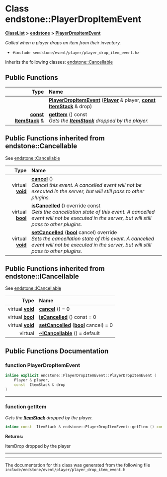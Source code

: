 

# Class endstone::PlayerDropItemEvent



[**ClassList**](annotated.md) **>** [**endstone**](namespaceendstone.md) **>** [**PlayerDropItemEvent**](classendstone_1_1PlayerDropItemEvent.md)



_Called when a player drops an item from their inventory._ 

* `#include <endstone/event/player/player_drop_item_event.h>`



Inherits the following classes: [endstone::Cancellable](classendstone_1_1Cancellable.md)










































































## Public Functions

| Type | Name |
| ---: | :--- |
|   | [**PlayerDropItemEvent**](#function-playerdropitemevent) ([**Player**](classendstone_1_1Player.md) & player, [**const**](classendstone_1_1Vector.md) [**ItemStack**](classendstone_1_1ItemStack.md) & drop) <br> |
|  [**const**](classendstone_1_1Vector.md) [**ItemStack**](classendstone_1_1ItemStack.md) & | [**getItem**](#function-getitem) () const<br>_Gets the_ [_**ItemStack**_](classendstone_1_1ItemStack.md) _dropped by the player._ |


## Public Functions inherited from endstone::Cancellable

See [endstone::Cancellable](classendstone_1_1Cancellable.md)

| Type | Name |
| ---: | :--- |
| virtual [**void**](classendstone_1_1Vector.md) | [**cancel**](classendstone_1_1Cancellable.md#function-cancel) () <br>_Cancel this event. A cancelled event will not be executed in the server, but will still pass to other plugins._  |
| virtual [**bool**](classendstone_1_1Vector.md) | [**isCancelled**](classendstone_1_1Cancellable.md#function-iscancelled) () override const<br>_Gets the cancellation state of this event. A cancelled event will not be executed in the server, but will still pass to other plugins._  |
| virtual [**void**](classendstone_1_1Vector.md) | [**setCancelled**](classendstone_1_1Cancellable.md#function-setcancelled) ([**bool**](classendstone_1_1Vector.md) cancel) override<br>_Sets the cancellation state of this event. A cancelled event will not be executed in the server, but will still pass to other plugins._  |


## Public Functions inherited from endstone::ICancellable

See [endstone::ICancellable](classendstone_1_1ICancellable.md)

| Type | Name |
| ---: | :--- |
| virtual [**void**](classendstone_1_1Vector.md) | [**cancel**](classendstone_1_1ICancellable.md#function-cancel) () = 0<br> |
| virtual [**bool**](classendstone_1_1Vector.md) | [**isCancelled**](classendstone_1_1ICancellable.md#function-iscancelled) () const = 0<br> |
| virtual [**void**](classendstone_1_1Vector.md) | [**setCancelled**](classendstone_1_1ICancellable.md#function-setcancelled) ([**bool**](classendstone_1_1Vector.md) cancel) = 0<br> |
| virtual  | [**~ICancellable**](classendstone_1_1ICancellable.md#function-icancellable) () = default<br> |
















































































## Public Functions Documentation




### function PlayerDropItemEvent 

```C++
inline explicit endstone::PlayerDropItemEvent::PlayerDropItemEvent (
    Player & player,
    const  ItemStack & drop
) 
```




<hr>



### function getItem 

_Gets the_ [_**ItemStack**_](classendstone_1_1ItemStack.md) _dropped by the player._
```C++
inline const  ItemStack & endstone::PlayerDropItemEvent::getItem () const
```





**Returns:**

ItemDrop dropped by the player 





        

<hr>

------------------------------
The documentation for this class was generated from the following file `include/endstone/event/player/player_drop_item_event.h`

